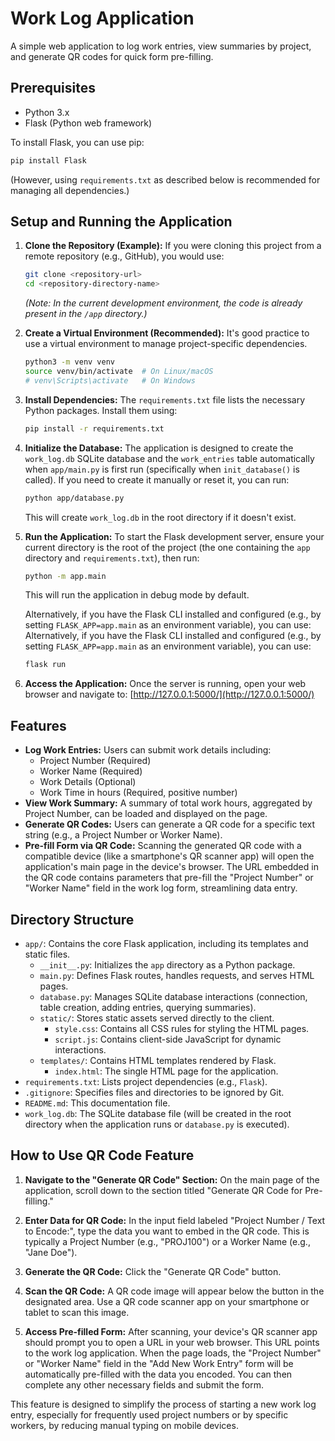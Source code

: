 # Work Log Application

A simple web application to log work entries, view summaries by project, and generate QR codes for quick form pre-filling.

## Prerequisites

*   Python 3.x
*   Flask (Python web framework)

To install Flask, you can use pip:
```bash
pip install Flask
```
(However, using `requirements.txt` as described below is recommended for managing all dependencies.)

## Setup and Running the Application

1.  **Clone the Repository (Example):**
    If you were cloning this project from a remote repository (e.g., GitHub), you would use:
    ```bash
    git clone <repository-url>
    cd <repository-directory-name>
    ```
    *(Note: In the current development environment, the code is already present in the `/app` directory.)*

2.  **Create a Virtual Environment (Recommended):**
    It's good practice to use a virtual environment to manage project-specific dependencies.
    ```bash
    python3 -m venv venv
    source venv/bin/activate  # On Linux/macOS
    # venv\Scripts\activate   # On Windows
    ```

3.  **Install Dependencies:**
    The `requirements.txt` file lists the necessary Python packages. Install them using:
    ```bash
    pip install -r requirements.txt
    ```

4.  **Initialize the Database:**
    The application is designed to create the `work_log.db` SQLite database and the `work_entries` table automatically when `app/main.py` is first run (specifically when `init_database()` is called).
    If you need to create it manually or reset it, you can run:
    ```bash
    python app/database.py
    ```
    This will create `work_log.db` in the root directory if it doesn't exist.

5.  **Run the Application:**
    To start the Flask development server, ensure your current directory is the root of the project (the one containing the `app` directory and `requirements.txt`), then run:
    ```bash
    python -m app.main
    ```
    This will run the application in debug mode by default.

    Alternatively, if you have the Flask CLI installed and configured (e.g., by setting `FLASK_APP=app.main` as an environment variable), you can use:
    Alternatively, if you have the Flask CLI installed and configured (e.g., by setting `FLASK_APP=app.main` as an environment variable), you can use:
    ```bash
    flask run
    ```

6.  **Access the Application:**
    Once the server is running, open your web browser and navigate to:
    [http://127.0.0.1:5000/](http://127.0.0.1:5000/)

## Features

*   **Log Work Entries:** Users can submit work details including:
    *   Project Number (Required)
    *   Worker Name (Required)
    *   Work Details (Optional)
    *   Work Time in hours (Required, positive number)
*   **View Work Summary:** A summary of total work hours, aggregated by Project Number, can be loaded and displayed on the page.
*   **Generate QR Codes:** Users can generate a QR code for a specific text string (e.g., a Project Number or Worker Name).
*   **Pre-fill Form via QR Code:** Scanning the generated QR code with a compatible device (like a smartphone's QR scanner app) will open the application's main page in the device's browser. The URL embedded in the QR code contains parameters that pre-fill the "Project Number" or "Worker Name" field in the work log form, streamlining data entry.

## Directory Structure

*   `app/`: Contains the core Flask application, including its templates and static files.
    *   `__init__.py`: Initializes the `app` directory as a Python package.
    *   `main.py`: Defines Flask routes, handles requests, and serves HTML pages.
    *   `database.py`: Manages SQLite database interactions (connection, table creation, adding entries, querying summaries).
    *   `static/`: Stores static assets served directly to the client.
        *   `style.css`: Contains all CSS rules for styling the HTML pages.
        *   `script.js`: Contains client-side JavaScript for dynamic interactions.
    *   `templates/`: Contains HTML templates rendered by Flask.
        *   `index.html`: The single HTML page for the application.
*   `requirements.txt`: Lists project dependencies (e.g., `Flask`).
*   `.gitignore`: Specifies files and directories to be ignored by Git.
*   `README.md`: This documentation file.
*   `work_log.db`: The SQLite database file (will be created in the root directory when the application runs or `database.py` is executed).

## How to Use QR Code Feature

1.  **Navigate to the "Generate QR Code" Section:**
    On the main page of the application, scroll down to the section titled "Generate QR Code for Pre-filling."

2.  **Enter Data for QR Code:**
    In the input field labeled "Project Number / Text to Encode:", type the data you want to embed in the QR code. This is typically a Project Number (e.g., "PROJ100") or a Worker Name (e.g., "Jane Doe").

3.  **Generate the QR Code:**
    Click the "Generate QR Code" button.

4.  **Scan the QR Code:**
    A QR code image will appear below the button in the designated area. Use a QR code scanner app on your smartphone or tablet to scan this image.

5.  **Access Pre-filled Form:**
    After scanning, your device's QR scanner app should prompt you to open a URL in your web browser. This URL points to the work log application. When the page loads, the "Project Number" or "Worker Name" field in the "Add New Work Entry" form will be automatically pre-filled with the data you encoded. You can then complete any other necessary fields and submit the form.

This feature is designed to simplify the process of starting a new work log entry, especially for frequently used project numbers or by specific workers, by reducing manual typing on mobile devices.
